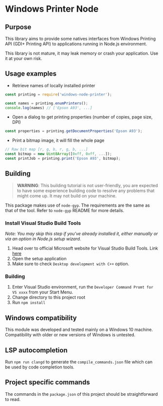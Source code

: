# Windows Printer Node

## Purpose

This library aims to provide some natives interfaces from Windows Printing API (GDI+ Printing API) to applications running in Node.js environment.

This library is not mature, it may leak memory or crash your application. Use it at your own risk.

## Usage examples

- Retrieve names of locally installed printer
```javascript
const printing = require('windows-node-printer');

const names = printing.enumPrinters();
console.log(names) // ['Epson A93', ...]
```

- Open a dialog to get printing properties (number of copies, page size, DPI)
```javascript
const properties = printing.getDocumentProperties('Epson A93');
```

- Print a bitmap image, it will fill the whole page
```javascript
// Raw bit map [r, g, b, r, g, b, ...]
const bitmap = new Uint8Array([0xff, 0xff, ...]);
const printJob = printing.print('Epson A93', bitmap);
```

## Building

> **WARNING**: This building tutorial is not user-friendly, you are expected to have some experience building code to resolve any problems that might come up. It may not build on your machine.

This package makes use of ```node-gyp```. The requirements are the same as that of the tool. Refer to ```node-gyp``` README for more details.

### Install Visual Studio Build Tools

_Note: You may skip this step if you've already installed it, either manually or via an option in Node.js setup wizard._

1. Head over to official Microsoft website for Visual Studio Build Tools. Link [here](https://visualstudio.microsoft.com/downloads/?q=build+tools+for+visual+studio#build-tools-for-visual-studio-2022)
2. Open the setup application
3. Make sure to check ```Desktop development with C++``` option.

### Building

1. Enter Visual Studio environment, run the ```Developer Command Promt for VS xxxx``` from your Start Menu.
2. Change directory to this project root
3. Run ```npm install```

## Windows compatibility

This module was developed and tested mainly on a Windows 10 machine. Compatibility with older or new versions of Windows is untested.

## LSP autocompletion

Run ```npm run clangd``` to generate the ```compile_commands.json``` file which can be used by code completion tools.

## Project specific commands

The commands in the ```package.json``` of this project should be straightforward to read.
